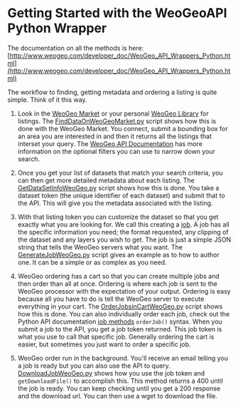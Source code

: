 # Getting Started with the WeoGeoAPI Python Wrapper

The documentation on all the methods is here: [http://www.weogeo.com/developer_doc/WeoGeo_API_Wrappers_Python.html](http://www.weogeo.com/developer_doc/WeoGeo_API_Wrappers_Python.html)

The workflow to finding, getting metadata and ordering a listing is quite simple.  Think of it this way.

1.  Look in the [WeoGeo Market](http://market.weogeo.com) or your personal [WeoGeo Library](http://www.weogeo.com/library.html) for listings.  The [FindDataOnWeoGeoMarket.py](https://github.com/WeoGeo/WeoGeoAPI/blob/master/examples/getting_started/FindDataOnWeoGeoMarket.py) script shows how this is done with the WeoGeo Market.  You connect, submit a bounding box for an area you are interested in and then it returns all the listings that interset your query.  The [WeoGeo API Documentation](http://www.weogeo.com/developer_doc/Datasets_API.html) has more information on the optional filters you can use to narrow down your search.

2. Once you get your list of datasets that match your search criteria, you can then get more detailed metadata about each listing.  The [GetDataSetInfoWeoGeo.py](https://github.com/WeoGeo/WeoGeoAPI/blob/master/examples/getting_started/GetDataSetInfoWeoGeo.py) script shows how this is done.  You take a dataset token (the unique identifier of each dataset) and submit that to the API.  This will give you the metadata associated with the listing.

3. With that listing token you can customize the dataset so that you get exactly what you are looking for.  We call this creating a [job](http://www.weogeo.com/developer_doc/Jobs_API.html).  A job has all the specific information you need; the format requested, any clipping of the dataset and any layers you wish to get.  The job is just a simple JSON string that tells the WeoGeo servers what you want.  The [GenerateJobWeoGeo.py](https://github.com/WeoGeo/WeoGeoAPI/blob/master/examples/getting_started/GenerateJobWeoGeo.py) script gives an example as to how to author one.  It can be a simple or as complex as you need.

4.  WeoGeo ordering has a cart so that you can create multiple jobs and then order than all at once.  Ordering is where each job is sent to the WeoGeo processor with the expectation of your output.  Ordering is easy because all you have to do is tell the WeoGeo server to execute everything in your cart.  The [OrderJobsinCartWeoGeo.py](https://github.com/WeoGeo/WeoGeoAPI/blob/master/examples/getting_started/OrderJobsinCartWeoGeo.py) script shows how this is done.  You can also individually order each job, check out the Python API documentation [job methods](http://www.weogeo.com/developer_doc/WeoGeo_API_Wrappers_Python.html#job_methods) <code>orderJob()</code> syntax.  When you submit a job to the API, you get a job token returned.  This job token is what you use to call that specific job.  Generally ordering the cart is easier, but sometimes you just want to order a specific job.

5.  WeoGeo order run in the background.  You'll receive an email telling you a job is ready but you can also use the API to query.  [DownloadJobWeoGeo.py](https://github.com/WeoGeo/WeoGeoAPI/blob/master/examples/getting_started/DownloadJobWeoGeo.py) shows how you use the job token and <code>getDownloadFile()</code> to accomplish this.  This method returns a 400 until the job is ready.  You can keep checking until you get a 200 response and the download url.  You can then use a wget to download the file.

